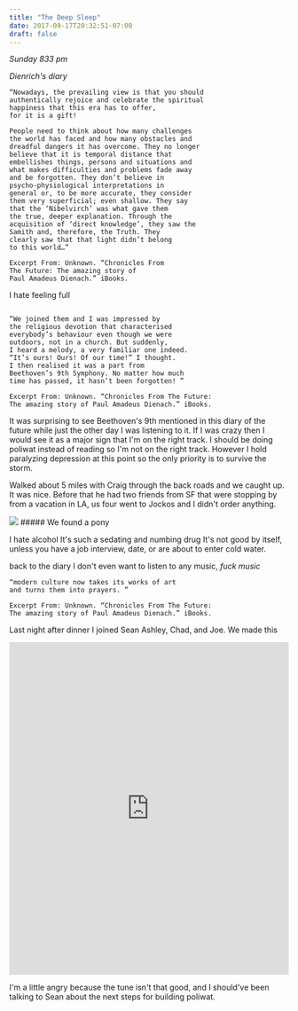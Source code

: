 ```yaml
---
title: "The Deep Sleep"
date: 2017-09-17T20:32:51-07:00
draft: false
---
```


*Sunday 833 pm*

_Dienrich's diary_

```
“Nowadays, the prevailing view is that you should
authentically rejoice and celebrate the spiritual
happiness that this era has to offer,
for it is a gift!

People need to think about how many challenges
the world has faced and how many obstacles and
dreadful dangers it has overcome. They no longer
believe that it is temporal distance that
embellishes things, persons and situations and
what makes difficulties and problems fade away
and be forgotten. They don’t believe in
psycho-physiological interpretations in
general or, to be more accurate, they consider
them very superficial; even shallow. They say
that the ‘Nibelvirch’ was what gave them
the true, deeper explanation. Through the
acquisition of ‘direct knowledge’, they saw the
Samith and, therefore, the Truth. They
clearly saw that that light didn’t belong
to this world…”

Excerpt From: Unknown. “Chronicles From
The Future: The amazing story of
Paul Amadeus Dienach.” iBooks.
```

I hate feeling full

```

“We joined them and I was impressed by
the religious devotion that characterised
everybody’s behaviour even though we were
outdoors, not in a church. But suddenly,
I heard a melody, a very familiar one indeed.
“It’s ours! Ours! Of our time!” I thought.
I then realised it was a part from
Beethoven’s 9th Symphony. No matter how much
time has passed, it hasn’t been forgotten! ”

Excerpt From: Unknown. “Chronicles From The Future:
The amazing story of Paul Amadeus Dienach.” iBooks.

```

It was surprising to see Beethoven's 9th
mentioned in this diary of the future while
just the other day I was listening to it.
If I was crazy then I would see it as a major
sign that I'm on the right track. I should be
doing poliwat instead of reading so I'm not
on the right track. However I hold paralyzing
depression at this point so the only priority
is to survive the storm.

Walked about 5 miles with Craig through the back roads and we caught up. It was nice. Before that he had two friends from SF that were stopping by from a vacation in LA, us four went to Jockos and I didn't order anything.

<img src="/images/pony.JPG"/>
##### We found a pony

I hate alcohol
It's such a sedating and numbing drug
It's not good by itself, unless you have a job interview, date, or are about to enter cold water.

back to the diary
I don't even want to listen to any music, _fuck music_

```
“modern culture now takes its works of art
and turns them into prayers. ”

Excerpt From: Unknown. “Chronicles From The Future:
The amazing story of Paul Amadeus Dienach.” iBooks.

```


Last night after dinner I joined Sean Ashley, Chad, and Joe. We made this

<iframe width="100%" height="600" scrolling="no" frameborder="no" src="https://w.soundcloud.com/player/?url=https%3A//api.soundcloud.com/tracks/342912627%3Fsecret_token%3Ds-U2yP4&amp;color=%2300aabb&amp;auto_play=false&amp;hide_related=false&amp;show_comments=true&amp;show_user=true&amp;show_reposts=false&amp;visual=true"></iframe>


I'm a little angry because the tune isn't that good, and I should've been talking to Sean about the next steps for building poliwat.
